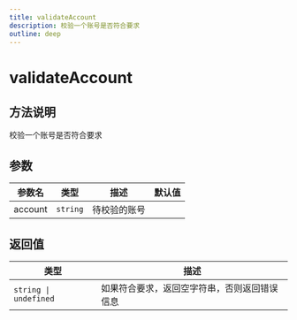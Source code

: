 ```yaml
---
title: validateAccount
description: 校验一个账号是否符合要求
outline: deep
---
```


# validateAccount

## 方法说明

校验一个账号是否符合要求

## 参数

| 参数名 | 类型 | 描述 | 默认值 |
| --- | --- | --- | --- |
| account | `string` | 待校验的账号 |  |

## 返回值

| 类型 | 描述 |
| --- | --- |
| `string \| undefined` | 如果符合要求，返回空字符串，否则返回错误信息 |
